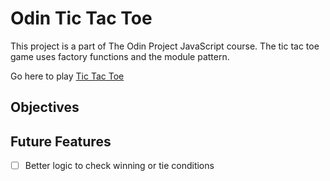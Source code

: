 # Odin Tic Tac Toe
This project is a part of The Odin Project JavaScript course. The tic tac toe game uses factory functions and the module pattern.

Go here to play [Tic Tac Toe](https://l-bauer.github.io/odin_tic_tac_toe/)

## Objectives

## Future Features

- [ ]  Better logic to check winning or tie conditions